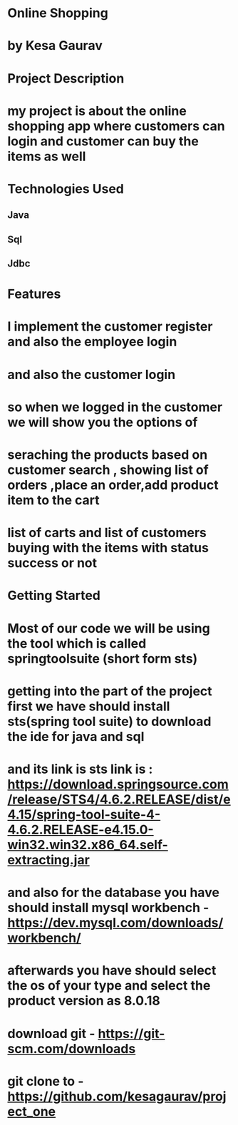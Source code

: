# Online Shopping 
# by Kesa Gaurav
# Project Description
# my project is about the online shopping app where customers can login and customer can buy the items as well
# Technologies Used
## Java
## Sql
## Jdbc
# Features
# I implement the customer register and also the employee login 
# and also the customer login 
# so when we logged in the customer we will show you the options of 
# seraching the products based on customer search , showing list of orders ,place an order,add product item to the cart
# list of carts and list of customers buying with the items with status success or not
# Getting Started
# Most of our code we will be using the tool which is called springtoolsuite (short form sts)
# getting into the part of the project first we have should install sts(spring tool suite) to download the ide for java and sql
# and its link is sts link is : https://download.springsource.com/release/STS4/4.6.2.RELEASE/dist/e4.15/spring-tool-suite-4-4.6.2.RELEASE-e4.15.0-win32.win32.x86_64.self-extracting.jar
# and also for the database you have should install mysql workbench - https://dev.mysql.com/downloads/workbench/
# afterwards you have should select the os of your type and select the product version as 8.0.18 
# download git - https://git-scm.com/downloads
# git clone to - https://github.com/kesagaurav/project_one






